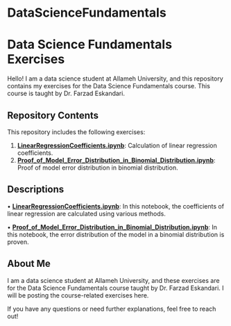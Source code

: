 # DataScienceFundamentals

# Data Science Fundamentals Exercises

Hello! I am a data science student at Allameh University, and this repository contains my exercises for the Data Science Fundamentals course. This course is taught by Dr. Farzad Eskandari.

## Repository Contents

This repository includes the following exercises:

1. [**LinearRegressionCoefficients.ipynb**](https://www.bing.com/search?form=SKPBOT&q=LinearRegressionCoefficients.ipynb): Calculation of linear regression coefficients.
2. [**Proof_of_Model_Error_Distribution_in_Binomial_Distribution.ipynb**](https://www.bing.com/search?form=SKPBOT&q=Proof_of_Model_Error_Distribution_in_Binomial_Distribution.ipynb): Proof of model error distribution in binomial distribution.

## Descriptions

•  [**LinearRegressionCoefficients.ipynb**](https://www.bing.com/search?form=SKPBOT&q=LinearRegressionCoefficients.ipynb): In this notebook, the coefficients of linear regression are calculated using various methods.

•  [**Proof_of_Model_Error_Distribution_in_Binomial_Distribution.ipynb**](https://www.bing.com/search?form=SKPBOT&q=Proof_of_Model_Error_Distribution_in_Binomial_Distribution.ipynb): In this notebook, the error distribution of the model in a binomial distribution is proven.


## About Me

I am a data science student at Allameh University, and these exercises are for the Data Science Fundamentals course taught by Dr. Farzad Eskandari. I will be posting the course-related exercises here.

If you have any questions or need further explanations, feel free to reach out!
